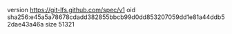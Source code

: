 version https://git-lfs.github.com/spec/v1
oid sha256:e45a5a78678cdadd382855bbcb99d0dd853207059dd1e81a44ddb52dae43a46a
size 51321
